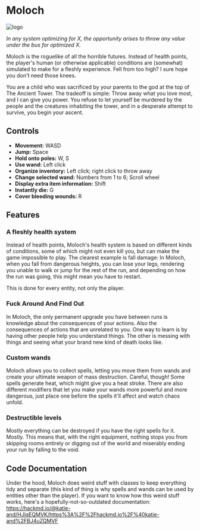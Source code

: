 # Moloch
![logo](https://user-images.githubusercontent.com/56773311/133911301-11890dbc-70ca-4ebd-bc92-5d5ac83ebf82.png)

*In any system optimizing for X, the opportunity arises to throw any value under the bus for optimized X.*

Moloch is the roguelike of all the horrible futures. Instead of health points, the player's human (or otherwise applicable) conditions are (somewhat) simulated to make for a fleshly experience. Fell from too high? I sure hope you don't need those knees.

You are a child who was sacrificed by your parents to the god at the top of The Ancient Tower. The tradeoff is simple: Throw away what you love most, and I can give you power. You refuse to let yourself be murdered by the people and the creatures inhabiting the tower, and in a desperate attempt to survive, you begin your ascent.

## Controls

- **Movement:** WASD
- **Jump:** Space
- **Hold onto poles:** W, S
- **Use wand:** Left click
- **Organize inventory:** Left click; right click to throw away
- **Change selected wand:** Numbers from 1 to 6; Scroll wheel
- **Display extra item information:** Shift
- **Instantly die:** G
- **Cover bleeding wounds:** R


## Features
### A fleshly health system
Instead of health points, Moloch's health system is based on different kinds of conditions, some of which might not even kill you, but can make the game impossible to play. The clearest example is fall damage: In Moloch, when you fall from dangerous heights, you can lose your legs, rendering you unable to walk or jump for the rest of the run, and depending on how the run was going, this might mean you have to restart.

This is done for every entity, not only the player.

### Fuck Around And Find Out
In Moloch, the only permanent upgrade you have between runs is knowledge about the consequences of your actions. Also the consequences of actions that are unrelated to you. One way to learn is by having other people help you understand things. The other is messing with things and seeing what your brand new kind of death looks like.
 
### Custom wands
Moloch allows you to collect spells, letting you move them from wands and create your ultimate weapon of mass destruction. Careful, though! Some spells generate heat, which might give you a heat stroke. There are also different modifiers that let you make your wands more powerful and more dangerous, just place one before the spells it'll affect and watch chaos unfold.

### Destructible levels
Mostly everything can be destroyed if you have the right spells for it. Mostly. This means that, with the right equipment, nothing stops you from skipping rooms entirely or digging out of the world and miserably ending your run by falling to the void.

## Code Documentation
Under the hood, Moloch does weird stuff with classes to keep everything tidy and separate (this kind of thing is why spells and wands can be used by entities other than the player). If you want to know how this weird stuff works, here's a hopefully-not-so-outdated documentation: https://hackmd.io/@katie-and/HJlqEQMVK/https%3A%2F%2Fhackmd.io%2F%40katie-and%2FBJ4uZQMVF
